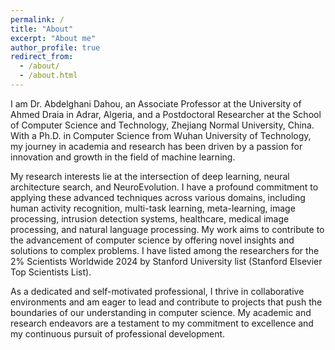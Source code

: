 ```yaml
---
permalink: /
title: "About"
excerpt: "About me"
author_profile: true
redirect_from: 
  - /about/
  - /about.html
---
```


I am Dr. Abdelghani Dahou, an Associate Professor at the University of Ahmed Draia in Adrar, Algeria, and a Postdoctoral Researcher at the School of Computer Science and Technology, Zhejiang Normal University, China. With a Ph.D. in Computer Science from Wuhan University of Technology, my journey in academia and research has been driven by a passion for innovation and growth in the field of machine learning.

My research interests lie at the intersection of deep learning, neural architecture search, and NeuroEvolution. I have a profound commitment to applying these advanced techniques across various domains, including human activity recognition, multi-task learning, meta-learning, image processing, intrusion detection systems, healthcare, medical image processing, and natural language processing. My work aims to contribute to the advancement of computer science by offering novel insights and solutions to complex problems. I have listed among the researchers for the 2% Scientists Worldwide 2024 by Stanford University list (Stanford Elsevier Top Scientists List).

As a dedicated and self-motivated professional, I thrive in collaborative environments and am eager to lead and contribute to projects that push the boundaries of our understanding in computer science. My academic and research endeavors are a testament to my commitment to excellence and my continuous pursuit of professional development.



